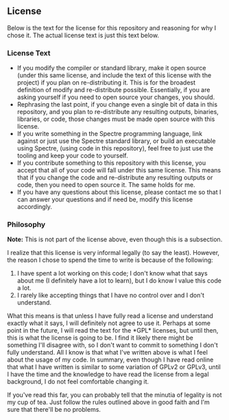 ## License
Below is the text for the license for this repository and reasoning for why I chose it. The actual license text is just this text below.

### License Text
* If you modify the compiler or standard library, make it open source (under this same license, and include the text of this license with the project)
if you plan on re-distributing it. This is for the broadest definition of modify and re-distribute possible. Essentially, if you are asking yourself if 
you need to open source your changes, you should.
* Rephrasing the last point, if you change even a single bit of data in this repository, and you plan to re-distribute any resulting outputs, binaries, libraries,
or code, those changes must be made open source with this license. 
* If you write something in the Spectre programming language, link against or just use the Spectre standard library, or build an executable using Spectre, (using
code in this repository), feel free to just use the tooling and keep your code to yourself.
* If you contribute something to this repository with this license, you accept that all of your code will fall under this same license. This means that if you
change the code and re-distribute any resulting outputs or code, then you need to open source it. The same holds for me.
* If you have any questions about this license, please contact me so that I can answer your questions and if need be, modify this license accordingly.

### Philosophy 
**Note:** This is not part of the license above, even though this is a subsection.

I realize that this license is very informal legally (to say the least). However, the reason I chose to spend the time to write is because of the following:

1. I have spent a lot working on this code; I don't know what that says about me (I definitely have a lot to learn), but I do know I value this code a lot.
2. I rarely like accepting things that I have no control over and I don't understand.

What this means is that unless I have fully read a license and understand exactly what it says, I will definitely not agree to use it. Perhaps at some point in the
future, I will read the text for the \*GPL\* licenses, but until then, this is what the license is going to be. I find it likely there might be something I'll
disagree with, so I don't want to commit to something I don't fully understand. All I know is that what I've written above is what I feel about the usage of my code.
In summary, even though I have read online that what I have written is similar to some variation of GPLv2 or GPLv3, until I have the time and the knowledge to have
read the license from a legal background, I do not feel comfortable changing it.

If you've read this far, you can probably tell that the minutia of legality is not my cup of tea. Just follow the rules outlined above in good faith and I'm sure that
there'll be no problems.
